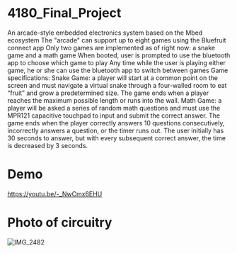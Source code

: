 # 4180_Final_Project
An arcade-style embedded electronics system based on the Mbed ecosystem
The "arcade" can support up to eight games using the Bluefruit connect app
Only two games are implemented as of right now: a snake game and a math game
When booted, user is prompted to use the bluetooth app to choose which game to play
Any time while the user is playing either game, he or she can use the bluetooth app to switch between games
Game specifications:
Snake Game: a player will start at a common point on the screen and must navigate a virtual snake through a four-walled room to eat “fruit” 
and grow a predetermined size. The game ends when a player reaches the maximum possible length or runs into the wall.
Math Game: a player will be asked a series of random math questions and must use the MPR121 capacitive touchpad to input and submit the correct answer. 
The game ends when the player correctly answers 10 questions consecutively, incorrectly answers a question, or the timer runs out. 
The user initially has 30 seconds to answer, but with every subsequent correct answer, the time is decreased by 3 seconds.

# Demo
https://youtu.be/-_NwCmx6EHU

# Photo of circuitry
![IMG_2482](https://user-images.githubusercontent.com/96077867/146098311-afe2a833-7f93-4d71-95b2-a05a14a9faa4.jpg)
